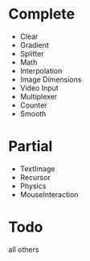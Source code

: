 
# Complete

- Clear
- Gradient
- Splitter
- Math
- Interpolation
- Image Dimensions
- Video Input
- Multiplexer
- Counter
- Smooth

# Partial

- TextImage
- Recursor
- Physics
- MouseInteraction

# Todo

all others

